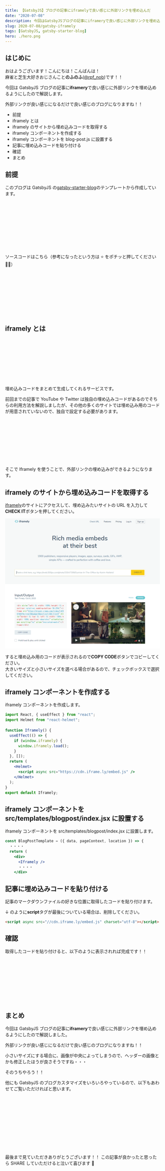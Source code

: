 ```yaml
---
title: 【GatsbyJS】ブログの記事にiframelyで良い感じに外部リンクを埋め込んだ
date: "2020-07-08"
description: 今回はGatsbyJSブログの記事にiframeryで良い感じに外部リンクを埋め込めるようにしたので解説します。外部リンクが良い感じになるだけで良い感じのブログになりますね！！
slug: 2020-07-08/gatsby-iframely
tags: [GatsbyJS, gatsby-starter-blog]
hero: ./hero.png
---
```


## はじめに

おはようございます！こんにちは！こんばんは！<br>
麻雀と芝生大好きおじさんこと**のふのふ**([@rpf_nob](https://twitter.com/rpf_nob))です！！

今回は GatsbyJS ブログの記事に**iframery**で良い感じに外部リンクを埋め込めるようにしたので解説します。

外部リンクが良い感じになるだけで良い感じのブログになりますね！！

- 前提
- iframely とは
- iframely のサイトから埋め込みコードを取得する
- iframely コンポーネントを作成する
- iframely コンポーネントを blog-post.js に設置する
- 記事に埋め込みコードを貼り付ける
- 確認
- まとめ

## 前提

このブログは GatsbyJS の[gatsby-starter-blog](https://www.gatsbyjs.org/starters/gatsbyjs/gatsby-starter-blog/)のテンプレートから作成しています。

<div class="iframely-embed"><div class="iframely-responsive" style="height: 140px; padding-bottom: 0;"><a href="https://www.gatsbyjs.org/starters/gatsbyjs/gatsby-starter-blog/" data-iframely-url="//cdn.iframe.ly/qjUJkBu?iframe=card-small"></a></div></div>

<br/>

ソースコードはこちら（参考になったという方は ⭐️ をポチッと押してください 🙇‍♂️）

<div class="iframely-embed"><div class="iframely-responsive" style="height: 140px; padding-bottom: 0;"><a href="https://github.com/N-Iwata/noblog" data-iframely-url="//cdn.iframe.ly/Q4tAo8y?card=small"></a></div></div>

## iframely とは

<div class="iframely-embed"><div class="iframely-responsive" style="height: 140px; padding-bottom: 0;"><a href="https://iframely.com/" data-iframely-url="//cdn.iframe.ly/KGpjY3"></a></div></div>

埋め込みコードをまとめて生成してくれるサービスです。

前回までの記事で YouTube や Twitter は独自の埋め込みコードがあるのでそちらの利用方法を解説しましたが、その他の多くのサイトでは埋め込み用のコードが用意されていないので、独自で設定する必要があります。

<div class="iframely-embed"><div class="iframely-responsive" style="height: 140px; padding-bottom: 0;"><a href="https://rpf-noblog.com/2020-07-07/gatsby-twitter/" data-iframely-url="//cdn.iframe.ly/WoteZmC?iframe=card-small"></a></div></div>

そこで Iframely を使うことで、外部リンクの埋め込みができるようになります。

## iframely のサイトから埋め込みコードを取得する

[iframely](https://iframely.com/embed)のサイトにアクセスして、埋め込みたいサイトの URL を入力して**CHECK IT**ボタンを押してください。

![画像](img1.png)

すると埋め込み用のコードが表示されるので**COPY CODE**ボタンでコピーしてください。<br>
大きいサイズと小さいサイズを選べる場合があるので、チェックボックスで選択してください。

## iframely コンポーネントを作成する

iframely コンポーネントを作成します。

```js:title=src/components/iframely/index.jsx
import React, { useEffect } from "react";
import Helmet from "react-helmet";

function Iframely() {
  useEffect(() => {
    if (window.iframely) {
      window.iframely.load();
    }
  }, []);
  return (
    <Helmet>
      <script async src="https://cdn.iframe.ly/embed.js" />
    </Helmet>
  );
}
export default Iframely;
```

## iframely コンポーネントを src/templates/blogpost/index.jsx に設置する

iframely コンポーネントを src/templates/blogpost/index.jsx に設置します。

```js:title=src/templates/blogpost/index.jsx
const BlogPostTemplate = ({ data, pageContext, location }) => {
  ・・・・
  return (
    <div>
      <Iframely />
      ・・・・
    </div>
```

## 記事に埋め込みコードを貼り付ける

記事のマークダウンファイルの好きな位置に取得したコードを貼り付けます。

↓ のように**script**タグが最後についている場合は、削除してください。

```html
<script async src="//cdn.iframe.ly/embed.js" charset="utf-8"></script>
```

## 確認

取得したコードを貼り付けると、以下のように表示されれば完成です！！

<div class="iframely-embed"><div class="iframely-responsive" style="height: 140px; padding-bottom: 0;"><a href="https://rpf-noblog.com/2020-06-11/24hour-split-life-start/" data-iframely-url="//cdn.iframe.ly/EjpcRto?iframe=card-small"></a></div></div>

## まとめ

今回は GatsbyJS ブログの記事に**iframery**で良い感じに外部リンクを埋め込めるようにしたので解説しました。

外部リンクが良い感じになるだけで良い感じのブログになりますね！！

小さいサイズにする場合に、画像が中央によってしまうので、ヘッダーの画像とかも修正したほうが良さそうですね・・・

そのうちやろう！！

他にも GatsbyJS のブログカスタマイズをいろいろやっているので、以下もあわせてご覧いただければと思います。

<div class="iframely-embed"><div class="iframely-responsive" style="height: 140px; padding-bottom: 0;"><a href="https://rpf-noblog.com/tags/gatsby-js/" data-iframely-url="//cdn.iframe.ly/5j7eIPT"></a></div></div>

<br>
<br>

最後まで見ていただきありがとうございます！！
この記事が良かったと思ったら SHARE していただけると泣いて喜びます 🤣
